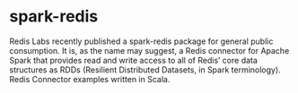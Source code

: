 # spark-redis
Redis Labs recently published a spark-redis package for general public consumption. It is, as the name may suggest, a Redis connector for Apache Spark that provides read and write access to all of Redis’ core data structures as RDDs (Resilient Distributed Datasets, in Spark terminology).
Redis Connector examples written in Scala.
 
